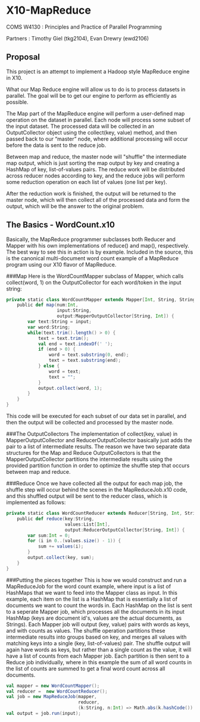 X10-MapReduce
=============
COMS W4130 : Principles and Practice of Parallel Programming

Partners : Timothy Giel (tkg2104), Evan Drewry (ewd2106)

Proposal
--------
This project is an attempt to implement a Hadoop style MapReduce engine in X10.

What our Map Reduce engine will allow us to do is to process datasets in parallel.
The goal will be to get our engine to perform as efficiently as possible.

The Map part of the MapReduce engine will perform a user-defined map operation on
the dataset in parallel. Each node will process some subset of the input dataset. 
The processed data will be collected in an OutputCollector object using the
collect(key, value) method, and then passed back to our “master” node, where
additional processing will occur before the data is sent to the reduce job.

Between map and reduce, the master node will "shuffle" the intermediate map output,
which is just sorting the map output by key and creating a HashMap of key, 
list-of-values pairs. The reduce work will be distributed across reducer nodes
according to key, and the reduce jobs will perform some reduction operation on
each list of values (one list per key).

After the reduction work is finished, the output will be returned to the master
node, which will then collect all of the processed data and form the output, which
will be the answer to the original problem.


The Basics - WordCount.x10
--------------------------
Basically, the MapReduce programmer subclasses both Reducer and Mapper with his own
implementations of reduce() and map(), respectively. The best way to see this in 
action is by example. Included in the source, this is the canonical multi-document
word count example of a MapReduce program using our X10 flavor of MapReduce.

###Map
Here is the WordCountMapper subclass of Mapper, which calls collect(word, 1) on
the OutputCollector for each word/token in the input string:
```scala
private static class WordCountMapper extends Mapper[Int, String, String, Int] {
    public def map(num:Int,
                   input:String,
                   output:MapperOutputCollector[String, Int]) {
        var text:String = input;
        var word:String;
        while(text.trim().length() > 0) {
            text = text.trim();
            val end = text.indexOf(' ');
            if (end > 0) {
                word = text.substring(0, end);
                text = text.substring(end);
            } else {
                word = text;
                text = "";
            }
            output.collect(word, 1);
        }
    }
}
```
This code will be executed for each subset of our data set in parallel, and
then the output will be collected and processed by the master node.

###The OutputCollectors
The implementation of collect(key, value) in MapperOutputCollector and 
ReducerOutputCollector basically just adds the pair to a list of intermediate
results. The reason we have two separate data structures for the Map and Reduce
OutputCollectors is that the MapperOutputCollector partitions the intermediate
results using the provided partition function in order to optimize the shuffle
step that occurs between map and reduce.


###Reduce
Once we have collected all the output for each map job, the shuffle step will
occur behind the scenes in the MapReduceJob.x10 code, and this shuffled output
will be sent to the reducer class, which is implemented as follows:
```scala
private static class WordCountReducer extends Reducer[String, Int, String, Int] {
    public def reduce(key:String,
                      values:List[Int],
                      output:ReducerOutputCollector[String, Int]) {
        var sum:Int = 0;
        for (i in 0..(values.size() - 1)) {
            sum += values(i);
        }
        output.collect(key, sum);
    }
}
```

###Putting the pieces together
This is how we would construct and run a MapReduceJob for the word count example,
where input is a list of HashMaps that we want to feed into the Mapper class as
input. In this example, each item on the list is a HashMap that is essentially
a list of documents we want to count the words in. Each HashMap on the list is
sent to a seperate Mapper job, which processes all the documents in its input
HashMap (keys are document id's, values are the actual documents, as Strings).
Each Mapper job will output (key, value) pairs with words as keys, and with counts
as values. The shuffle operation partitions these intermediate results into
groups based on key, and merges all values with matching keys into a single
(key, list-of-values) pair. The shuffle output will again have words as keys,
but rather than a single count as the value, it will have a list of counts from
each Mapper job. Each partition is then sent to a Reduce job individually, where
in this example the sum of all word counts in the list of counts are summed to get
a final word count across all documents.
```scala
val mapper = new WordCountMapper();
val reducer =  new WordCountReducer();
val job = new MapReduceJob(mapper,
                           reducer,
                           (k:String, n:Int) => Math.abs(k.hashCode()) % n);
val output = job.run(input);
```


